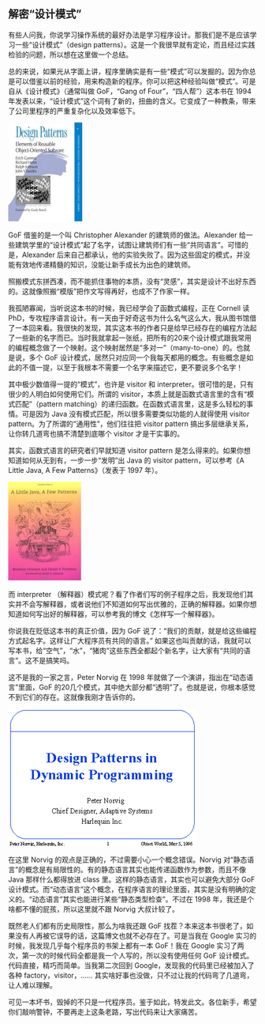 <div class="inner">
<h2>解密“设计模式”</h2>
<p>有些人问我，你说学习操作系统的最好办法是学习程序设计。那我们是不是应该学习一些“设计模式”（design patterns）。这是一个我很早就有定论，而且经过实践检验的问题，所以想在这里做一个总结。</p>
<p>总的来说，如果光从字面上讲，程序里确实是有一些“模式”可以发掘的。因为你总是可以借鉴以前的经验，用来构造新的程序。你可以把这种经验叫做“模式”。可是自从《设计模式》（通常叫做 GoF，“Gang of Four”，“四人帮”）这本书在 1994 年发表以来，“设计模式”这个词有了新的，扭曲的含义。它变成了一种教条，带来了公司里程序的严重复杂化以及效率低下。</p>
<p><img src="../../images/design-patterns.jpeg" alt="Design Patterns" /></p>
<p>GoF 借鉴的是一个叫 Christopher Alexander 的建筑师的做法。Alexander 给一些建筑学里的“设计模式”起了名字，试图让建筑师们有一些“共同语言”。可惜的是，Alexander 后来自己都承认，他的实验失败了。因为这些固定的模式，并没能有效地传递精髓的知识，没能让新手成长为出色的建筑师。</p>
<p>照搬模式东拼西凑，而不能抓住事物的本质，没有“灵感”，其实是设计不出好东西的。这就像照搬“模版”把作文写得再好，也成不了作家一样。</p>
<p>我孤陋寡闻，当听说这本书的时候，我已经学会了函数式编程，正在 Cornell 读 PhD，专攻程序语言设计。有一天由于好奇这书为什么名气这么大，我从图书馆借了一本回来看。我很快的发现，其实这本书的作者只是给早已经存在的编程方法起了一些新的名字而已。当时我就拿起一张纸，把所有的20来个设计模式跟我常用的编程概念做了一个映射。这个映射居然是“多对一”（many-to-one）的。也就是说，多个 GoF 设计模式，居然只对应同一个我每天都用的概念。有些概念是如此的不值一提，以至于我根本不需要一个名字来描述它，更不要说多个名字！</p>
<p>其中极少数值得一提的“模式”，也许是 visitor 和 interpreter。很可惜的是，只有很少的人明白如何使用它们。所谓的 visitor，本质上就是函数式语言里的含有“模式匹配”（pattern matching）的递归函数。在函数式语言里，这是多么轻松的事情。可是因为 Java 没有模式匹配，所以很多需要类似功能的人就得使用 visitor pattern。为了所谓的“通用性”，他们往往把 visitor pattern 搞出多层继承关系，让你转几道弯也搞不清楚到底哪个 visitor 才是干实事的。</p>
<p>其实，函数式语言的研究者们早就知道 visitor pattern 是怎么得来的。如果你想知道如何从无到有，一步一步“发明”出 Java 的 visitor pattern，可以参考《A Little Java, A Few Patterns》（发表于 1997 年）。</p>
<p><img src="../../images/the-little-java.jpeg" alt="little java" /></p>
<p>而 interpreter （解释器）模式呢？看了作者们写的例子程序之后，我发现他们其实并不会写解释器，或者说他们不知道如何写出优雅的，正确的解释器。如果你想知道如何写出好的解释器，可以参考我的博文《怎样写一个解释器》。</p>
<p>你说我在贬低这本书的真正价值，因为 GoF 说了：“我们的贡献，就是给这些编程方式起名字。这样让广大程序员有共同的语言。” 如果这也叫贡献的话，我就可以写本书，给“空气”，“水”，“猪肉”这些东西全都起个新名字，让大家有“共同的语言”。这不是搞笑吗。</p>
<p>这不是我的一家之言，Peter Norvig 在 1998 年就做了一个演讲，指出在“动态语言”里面，GoF 的20几个模式，其中绝大部分都“透明”了。也就是说，你根本感觉不到它们的存在。这就像我刚才告诉你的。</p>
<p><img src="../../images/norvig-patterns.png" alt="Norvig talk" /></p>
<p>在这里 Norvig 的观点是正确的，不过需要小心一个概念错误。Norvig 对“静态语言”的概念是有局限性的。有的静态语言其实也能传递函数作为参数，而且不像 Java 那样什么都得放进 class 里。这样的静态语言，其实也可以避免大部分 GoF 设计模式。而“动态语言”这个概念，在程序语言的理论里面，其实是没有明确的定义的。“动态语言”其实也能进行某些“静态类型检查”。不过在 1998 年，我还是个啥都不懂的屁孩，所以这里就不跟 Norvig 大叔计较了。</p>
<p>既然老人们都有历史局限性，那么为啥我还跟 GoF 找茬？本来这本书很老了，如果没有人再被它误导的话，这篇博文也就不必存在了。可是当我在 Google 实习的时候，我发现几乎每个程序员的书架上都有一本 GoF！我在 Google 实习了两次，第一次的时候代码全都是我一个人写的，所以没有使用任何 GoF 设计模式。代码直接，精巧而简单。当我第二次回到 Google，发现我的代码里已经被加入了各种 factory，visitor，…… 其实啥好事也没做，只不过让我的代码弯了几道弯，让人难以理解。</p>
<p>可见一本坏书，毁掉的不只是一代程序员。鉴于如此，特发此文。各位新手，希望你们敲响警钟，不要再走上这条老路，写出代码来让大家痛苦。</p>
</div>
<!--
<div class="ad-banner" style="margin-top: 5px">
<script async src="//pagead2.googlesyndication.com/pagead/js/adsbygoogle.js"></script>
<ins class="adsbygoogle"
                    style="display:inline-block;width:100%;height:90px"
                    data-ad-client="ca-pub-1331524016319584"
                    data-ad-slot="6657867155"></ins>
<script>(adsbygoogle = window.adsbygoogle || []).push({});</script>
</div>
<script data-ad-client="ca-pub-1331524016319584" async
            src="https://pagead2.googlesyndication.com/pagead/js/adsbygoogle.js">
</script>
        -->
